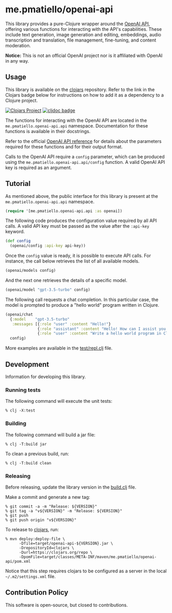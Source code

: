 # me.pmatiello/openai-api

This library provides a pure-Clojure wrapper around the
[OpenAI API](https://platform.openai.com), offering various functions for interacting
with the API's capabilities. These include text generation, image generation and
editing, embeddings, audio transcription and translation, file management,
fine-tuning, and content moderation.

**Notice:** This is not an official OpenAI project nor is it affiliated with
OpenAI in any way.

## Usage

This library is available on the [clojars](https://clojars.org) repository. Refer to
the link in the Clojars badge below for instructions on how to add it as a dependency 
to a Clojure project.

[![Clojars Project](https://img.shields.io/clojars/v/me.pmatiello/openai-api.svg)](https://clojars.org/me.pmatiello/openai-api)
[![cljdoc badge](https://cljdoc.org/badge/me.pmatiello/openai-api)](https://cljdoc.org/d/me.pmatiello/openai-api)

The functions for interacting with the OpenAI API are located in the 
`me.pmatiello.openai-api.api` namespace. Documentation for these functions is available
in their docstrings.

Refer to the official
[OpenAI API reference](https://platform.openai.com/docs/api-reference) for details
about the parameters required for these functions and for their output format.

Calls to the OpenAI API require a `config` parameter, which can be produced 
using the `me.pmatiello.openai-api.api/config` function. A valid OpenAI API key
is required as an argument.

## Tutorial

As mentioned above, the public interface for this library is present at the
`me.pmatiello.openai-api.api` namespace.

```clj
(require '[me.pmatiello.openai-api.api :as openai])
```

The following code produces the configuration value required by all API calls. A valid
API key must be passed as the value after the `:api-key` keyword.

```clj
(def config
  (openai/config :api-key api-key))
```

Once the `config` value is ready, it is possible to execute API calls. For instance, 
the call below retrieves the list of all available models.

```clj
(openai/models config)
```

And the next one retrieves the details of a specific model.

```clj
(openai/model "gpt-3.5-turbo" config)
```

The following call requests a chat completion. In this particular case, the model is
prompted to produce a "hello world" program written in Clojure.

```clj
(openai/chat
  {:model    "gpt-3.5-turbo"
   :messages [{:role "user" :content "Hello!"}
              {:role "assistant" :content "Hello! How can I assist you today?"}
              {:role "user" :content "Write a hello world program in Clojure."}]}
  config)
```

More examples are available in the [test/repl.clj](test/repl.clj) file.

## Development

Information for developing this library.

### Running tests

The following command will execute the unit tests:

```
% clj -X:test
```

### Building

The following command will build a jar file:

```
% clj -T:build jar
```

To clean a previous build, run:

```
% clj -T:build clean
```

### Releasing

Before releasing, update the library version in the [build.clj](./build.clj) file.

Make a commit and generate a new tag:

```
% git commit -a -m "Release: ${VERSION}"
% git tag -a "v${VERSION}" -m "Release: ${VERSION}"
% git push
% git push origin "v${VERSION}" 
```

To release to [clojars](https://clojars.org), run:

```
% mvn deploy:deploy-file \
      -Dfile=target/openai-api-${VERSION}.jar \
      -DrepositoryId=clojars \
      -Durl=https://clojars.org/repo \
      -DpomFile=target/classes/META-INF/maven/me.pmatiello/openai-api/pom.xml
```

Notice that this step requires clojars to be configured as a server in the local
`~/.m2/settings.xml` file.

## Contribution Policy

This software is open-source, but closed to contributions.
